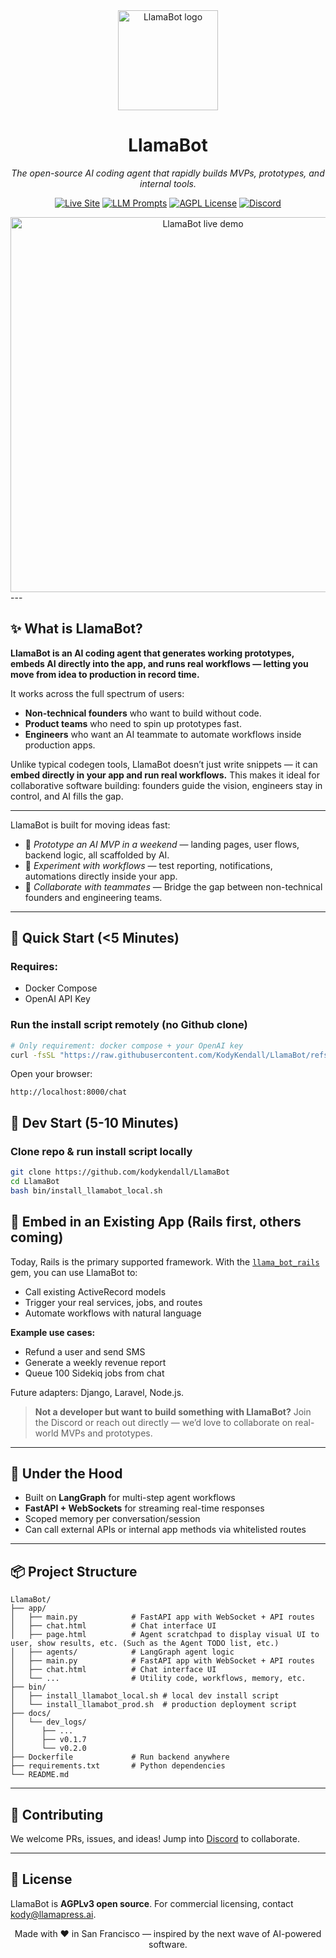 <div align="center">

<img src="https://service-jobs-images.s3.us-east-2.amazonaws.com/7rl98t1weu387r43il97h6ipk1l7" width="160" alt="LlamaBot logo">

# **LlamaBot**

*The open-source AI coding agent that rapidly builds MVPs, prototypes, and internal tools.*

[![Live Site](https://img.shields.io/badge/Visit-LlamaPress.ai-brightgreen?style=for-the-badge&logo=safari)](https://llamapress.ai)
[![LLM Prompts](https://img.shields.io/badge/LangSmith-Prompts-blue?style=for-the-badge&logo=langchain)](https://smith.langchain.com/hub/llamabot)
[![AGPL License](https://img.shields.io/github/license/KodyKendall/LlamaBot?style=for-the-badge)](LICENSE)
[![Discord](https://img.shields.io/badge/Join-Discord-7289DA?style=for-the-badge&logo=discord&logoColor=white)](https://discord.gg/HtVVSxrK)

<img src="https://llamapress-ai-image-uploads.s3.us-west-2.amazonaws.com/d7zial72abpkblr9n6lf8cov8lp4" width="600" alt="LlamaBot live demo">

</div>
---

## ✨ What is LlamaBot?

**LlamaBot is an AI coding agent that generates working prototypes, embeds AI directly into the app, and runs real workflows — letting you move from idea to production in record time.** 

It works across the full spectrum of users:
- **Non-technical founders** who want to build without code.
- **Product teams** who need to spin up prototypes fast.
- **Engineers** who want an AI teammate to automate workflows inside production apps.

Unlike typical codegen tools, LlamaBot doesn’t just write snippets — it can **embed directly in your app and run real workflows.** This makes it ideal for collaborative software building: founders guide the vision, engineers stay in control, and AI fills the gap.

---

LlamaBot is built for moving ideas fast:
- 🚀 *Prototype an AI MVP in a weekend* — landing pages, user flows, backend logic, all scaffolded by AI.
- 🧪 *Experiment with workflows* — test reporting, notifications, automations directly inside your app.
- 👥 *Collaborate with teammates* — Bridge the gap between non-technical founders and engineering teams.

---

## 🚀 Quick Start (<5 Minutes)

### Requires:
- Docker Compose
- OpenAI API Key

### Run the install script remotely (no Github clone)
```bash
# Only requirement: docker compose + your OpenAI key
curl -fsSL "https://raw.githubusercontent.com/KodyKendall/LlamaBot/refs/heads/main/bin/install_llamabot_local.sh" -o install_llamabot_local.sh && bash install_llamabot_local.sh
```

Open your browser:
```
http://localhost:8000/chat
```

## 🚀 Dev Start (5-10 Minutes)

### Clone repo & run install script locally
```bash
git clone https://github.com/kodykendall/LlamaBot
cd LlamaBot
bash bin/install_llamabot_local.sh
```


## 🔌 Embed in an Existing App (Rails first, others coming)

Today, Rails is the primary supported framework. With the [`llama_bot_rails`](https://github.com/kodykendall/llama_bot_rails) gem, you can use LlamaBot to:
- Call existing ActiveRecord models
- Trigger your real services, jobs, and routes
- Automate workflows with natural language

**Example use cases:**
- Refund a user and send SMS
- Generate a weekly revenue report
- Queue 100 Sidekiq jobs from chat

Future adapters: Django, Laravel, Node.js.

> **Not a developer but want to build something with LlamaBot?** Join the Discord or reach out directly — we’d love to collaborate on real-world MVPs and prototypes.

---

## 🧠 Under the Hood
- Built on **LangGraph** for multi-step agent workflows
- **FastAPI + WebSockets** for streaming real-time responses
- Scoped memory per conversation/session
- Can call external APIs or internal app methods via whitelisted routes

---

## 📦 Project Structure
```
LlamaBot/
├── app/
│   ├── main.py            # FastAPI app with WebSocket + API routes
│   ├── chat.html          # Chat interface UI
│   ├── page.html          # Agent scratchpad to display visual UI to user, show results, etc. (Such as the Agent TODO list, etc.)
│   ├── agents/            # LangGraph agent logic
│   ├── main.py            # FastAPI app with WebSocket + API routes
│   ├── chat.html          # Chat interface UI
│   └── ...                # Utility code, workflows, memory, etc.
├── bin/
│   ├── install_llamabot_local.sh # local dev install script
│   └── install_llamabot_prod.sh  # production deployment script
├── docs/
│   └── dev_logs/
│      ├── ...
│      ├── v0.1.7
│      └── v0.2.0
├── Dockerfile             # Run backend anywhere
├── requirements.txt       # Python dependencies
└── README.md
```
---

## 🤝 Contributing
We welcome PRs, issues, and ideas! Jump into [Discord](https://discord.gg/HtVVSxrK) to collaborate.

---

## 📜 License
LlamaBot is **AGPLv3 open source**. For commercial licensing, contact [kody@llamapress.ai](mailto:kody@llamapress.ai).

<div align="center">
Made with ❤️ in San Francisco — inspired by the next wave of AI-powered software.
</div>